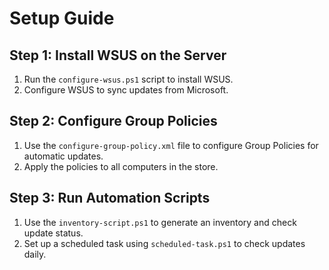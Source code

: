 # Setup Guide

## Step 1: Install WSUS on the Server
1. Run the `configure-wsus.ps1` script to install WSUS.
2. Configure WSUS to sync updates from Microsoft.

## Step 2: Configure Group Policies
1. Use the `configure-group-policy.xml` file to configure Group Policies for automatic updates.
2. Apply the policies to all computers in the store.

## Step 3: Run Automation Scripts
1. Use the `inventory-script.ps1` to generate an inventory and check update status.
2. Set up a scheduled task using `scheduled-task.ps1` to check updates daily.
